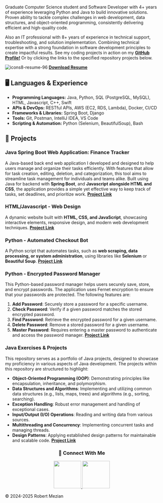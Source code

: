 Graduate Computer Science student and Software Developer with 4+ years of experience leveraging Python and Java to build innovative solutions. Proven ability to tackle complex challenges in web development, data structures, and object-oriented programming, consistently delivering efficient and high-quality code.

Also an IT professional with 8+ years of experience in technical support, troubleshooting, and solution implementation. Combining technical expertise with a strong foundation in software development principles to create impactful results.
See my coding projects in action on my **[GitHub Profile!](https://github.com/ramezian1)** Or by clicking the links to the specified repository projects below.

![icons8-resume-96](https://github.com/user-attachments/assets/2d0de8e5-7af6-4ef0-80c9-3532fafcaf48)
**[Download Resume](https://github.com/user-attachments/files/19313334/Robert_Mezian_SDE-Resume.2025.pdf)**

## 🖥️ Languages & Experience 

*   **Programming Languages:** Java, Python, SQL (PostgreSQL, MySQL), HTML, Javascript, C++, Swift
*   **APIs & DevOps:** RESTful APIs, AWS (EC2, RDS, Lambda), Docker, CI/CD
*   **Frameworks & Libraries:** Spring Boot, Django 
*   **Tools:** Git, Postman, IntelliJ IDEA, VS Code 
*   **Scripting & Automation:** Python (Selenium, BeautifulSoup), Bash 


## 📒 Projects

### **Java Spring Boot Web Application: Finance Tracker**
A Java-based back end web application I developed and designed to help users manage and organize their tasks efficiently. With features that allow for task creation, editing, deletion, and categorization, this tool aims to streamline task management for individuals and teams alike. Built using Java for backend with **Spring Boot**, and **Javascript alongside HTML and CSS**, the application provides a simple yet effective way to keep track of tasks, set deadlines, and prioritize work. **[Project Link](https://github.com/ramezian1/springboot_finance-tracker)**

   
### **HTML/Javascript - Web Design**
A dynamic website built with **HTML, CSS, and JavaScript**, showcasing interactive elements, responsive design, and modern web development techniques. 
**[Project Link](html/index.html)**


### **Python - Automated Checkout Bot**
A Python script that automates tasks, such as **web scraping, data processing, or system administration**, using libraries like **Selenium** or **Beautiful Soup**. 
**[Project Link](https://github.com/ramezian1/ramezian1.github.io/blob/main/python/main.py)**


### **Python - Encrypted Password Manager**
This Python-based password manager helps users securely save, store, and encrypt passwords. The application uses Fernet encryption to ensure that your passwords are protected. The following features are:
1. **Add Password**: Securely store a password for a specific username.
2. **Check Password**: Verify if a given password matches the stored encrypted password.
3. **Find Password**: Retrieve the encrypted password for a given username.
4. **Delete Password**: Remove a stored password for a given username.
5. **Master Password**: Requires entering a master password to authenticate and access the password manager.
**[Project Link](https://github.com/ramezian1/Python-Password-Manager)**

### **Java Exercises & Projects**
This repository serves as a portfolio of Java projects, designed to showcase my proficiency in various aspects of Java development.
The projects within this repository are structured to highlight:
* **Object-Oriented Programming (OOP)**: Demonstrating principles like encapsulation, inheritance, and polymorphism.
* **Data Structures and Algorithms**: Implementing and utilizing common data structures (e.g., lists, maps, trees) and algorithms (e.g., sorting, searching).
* **Exception Handling**: Robust error management and handling of exceptional cases.
* **Input/Output (I/O) Operations**: Reading and writing data from various sources.
* **Multithreading and Concurrency**: Implementing concurrent tasks and managing threads.
* **Design Patterns**: Applying established design patterns for maintainable and scalable code.
**[Project Link](https://github.com/ramezian1/java_projects)**

<h3 align="center">📝 Connect With Me</h3>
   
<p align="center">
   <a href="https://www.linkedin.com/in/robert-mezian/">
      <img src="https://github.com/user-attachments/assets/b04456b9-4e88-4789-86e6-d46fdc09f811" width="90" height="90">
   </a>
   <a href="https://github.com/ramezian1">
     <img src="https://github.com/user-attachments/assets/f33a46b1-284b-483a-83dc-09a9a2e3a95d" width="90" height="90">
   </a>
</p>

© 2024-2025 Robert Mezian
